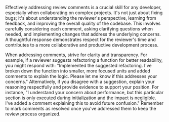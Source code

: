 Effectively addressing review comments is a crucial skill for any developer, especially when collaborating on complex projects. It's not just about fixing bugs; it's about understanding the reviewer's perspective, learning from feedback, and improving the overall quality of the codebase. This involves carefully considering each comment, asking clarifying questions when needed, and implementing changes that address the underlying concerns. A thoughtful response demonstrates respect for the reviewer's time and contributes to a more collaborative and productive development process.

When addressing comments, strive for clarity and transparency. For example, if a reviewer suggests refactoring a function for better readability, you might respond with: "Implemented the suggested refactoring. I've broken down the function into smaller, more focused units and added comments to explain the logic. Please let me know if this addresses your concerns." Alternatively, if you disagree with a suggestion, explain your reasoning respectfully and provide evidence to support your position. For instance, "I understand your concern about performance, but this particular section is only executed during initialization and the impact is negligible. I've added a comment explaining this to avoid future confusion." Remember to mark comments as resolved once you've addressed them to keep the review process organized.